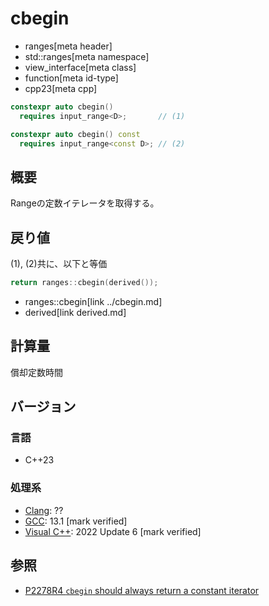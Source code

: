 # cbegin
* ranges[meta header]
* std::ranges[meta namespace]
* view_interface[meta class]
* function[meta id-type]
* cpp23[meta cpp]

```cpp
constexpr auto cbegin()
  requires input_range<D>;       // (1)

constexpr auto cbegin() const
  requires input_range<const D>; // (2)
```

## 概要

Rangeの定数イテレータを取得する。

## 戻り値

(1), (2)共に、以下と等価

```cpp
return ranges::cbegin(derived());
```
* ranges::cbegin[link ../cbegin.md]
* derived[link derived.md]

## 計算量
償却定数時間

## バージョン
### 言語
- C++23

### 処理系
- [Clang](/implementation.md#clang): ??
- [GCC](/implementation.md#gcc): 13.1 [mark verified]
- [Visual C++](/implementation.md#visual_cpp): 2022 Update 6 [mark verified]

## 参照

- [P2278R4 `cbegin` should always return a constant iterator](https://www.open-std.org/jtc1/sc22/wg21/docs/papers/2022/p2278r4.html)
